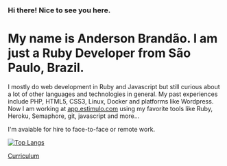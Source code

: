### Hi there! Nice to see you here.

# My name is Anderson Brandão. I am just a Ruby Developer from São Paulo, Brazil.

I mostly do web development in Ruby and Javascript but still curious about a lot of other languages and technologies in general. My past experiences include PHP, HTML5, CSS3, Linux, Docker and platforms like Wordpress. Now I am working at [app.estimulo.com](https://app.estimulo2020.org/) using my favorite tools like Ruby, Heroku, Semaphore, git, javascript and more...

I'm avaiable for hire to face-to-face or remote work.

[![Top Langs](https://github-readme-stats.vercel.app/api/top-langs/?username=abrandao&layout=compact&langs_count=10)](https://github.com/anuraghazra/github-readme-stats)

<a id="raw-url" href="https://raw.githubusercontent.com/abrandao/abrandao/master/anderson_brandao_dev.pdf">Curriculum</a>